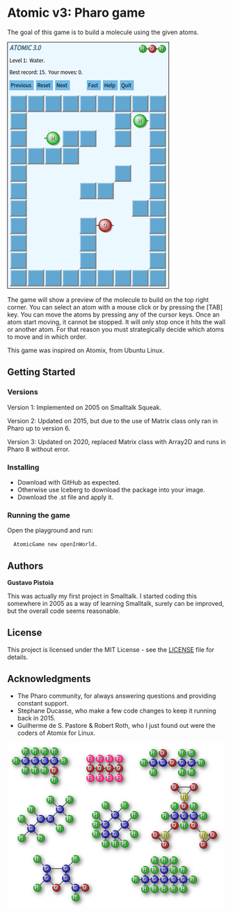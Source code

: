 # Atomic v3: Pharo game

The goal of this game is to build a molecule using the given atoms.

![Atomic screenshot](Screenshots/Atomic-Screenshot-Level-1.png)

The game will show a preview of the molecule to build on the top right corner. You can select an atom with a mouse click or by pressing the [TAB] key. You can move the atoms by pressing any of the cursor keys. Once an atom start moving, it cannot be stopped. It will only stop once it hits the wall or another atom. For that reason you must strategically decide which atoms to move and in which order.

This game was inspired on Atomix, from Ubuntu Linux.

## Getting Started

### Versions

Version 1: Implemented on 2005 on Smalltalk Squeak.

Version 2: Updated on 2015, but due to the use of Matrix class only ran in Pharo up to version 6.

Version 3: Updated on 2020, replaced Matrix class with Array2D and runs in Pharo 8 without error.

### Installing

* Download with GitHub as expected.
* Otherwise use Iceberg to download the package into your image.
* Download the .st file and apply it.

### Running the game

Open the playground and run:

`  AtomicGame new openInWorld.`

## Authors

**Gustavo Pistoia**

This was actually my first project in Smalltalk. I started coding this somewhere in 2005 as a way of learning Smalltalk, surely can be improved, but the overall code seems reasonable.

## License

This project is licensed under the MIT License - see the [LICENSE](LICENSE) file for details.

## Acknowledgments

* The Pharo community, for always answering questions and providing constant support.
* Stephane Ducasse, who make a few code changes to keep it running back in 2015.
* Guilherme de S. Pastore & Robert Roth, who I just found out were the coders of Atomix for Linux.

![Molecules](Screenshots/Atomic-Molecules.png)

